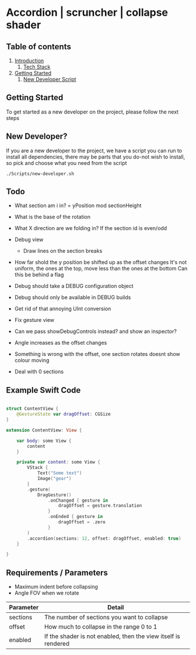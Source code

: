 # Accordion | scruncher | collapse shader

## Table of contents

1. [Introduction](#introduction)
	1. [Tech Stack](#techstack)
2. [Getting Started](#getting-started)
    1. [New Developer Script](#newdev)



## Getting Started <a name="getting-started"></a>

To get started as a new developer on the project, please follow the next steps

## New Developer? <a name="newdev"></a>

If you are a new developer to the project, we have a script you can run to install all dependencies, there
may be parts that you do-not wish to install, so pick and choose what you need from the script

```
./Scripts/new-developer.sh
```


## Todo

- What section am i in?
  = yPosition mod sectionHeight
  
- What is the base of the rotation

- What X direction are we folding in?
  If the section id is even/odd
  
- Debug view
  - Draw lines on the section breaks
  
- How far shold the y position be shifted up as the offset changes
  It's not uniform, the ones at the top, move less than the ones at the bottom
  Can this be behind a flag
  
- Debug should take a DEBUG configuration object
- Debug should only be available in DEBUG builds
- Get rid of that annoying UInt conversion
- Fix gesture view
- Can we pass showDebugControls instead? and show an inspector?
- Angle increases as the offset changes
- Something is wrong with the offset, one section rotates doesnt show colour moving
- Deal with 0 sections


## Example Swift Code

```swift

struct ContentView {
	@GestureState var dragOffset: CGSize
}

extension ContentView: View {

	var body: some View {
		content
	}

	private var content: some View {
		VStack {
			Text("Some text")
			Image("gear")
		}
		.gesture(
			DragGesture()
				.onChanged { gesture in
					dragOffset = gesture.translation
				}
				.onEnded { gesture in
					dragOffset = .zero
				}
		)
		.accordion(sections: 12, offset: dragOffset, enabled: true)
	}

}

```

## Requirements / Parameters

- Maximum indent before collapsing
- Angle FOV when we rotate

| Parameter | Detail |
|----|----|
| sections | The number of sections you want to collapse |
| offset | How much to collapse in the range 0 to 1 |
| enabled | If the shader is not enabled, then the view itself is rendered |
